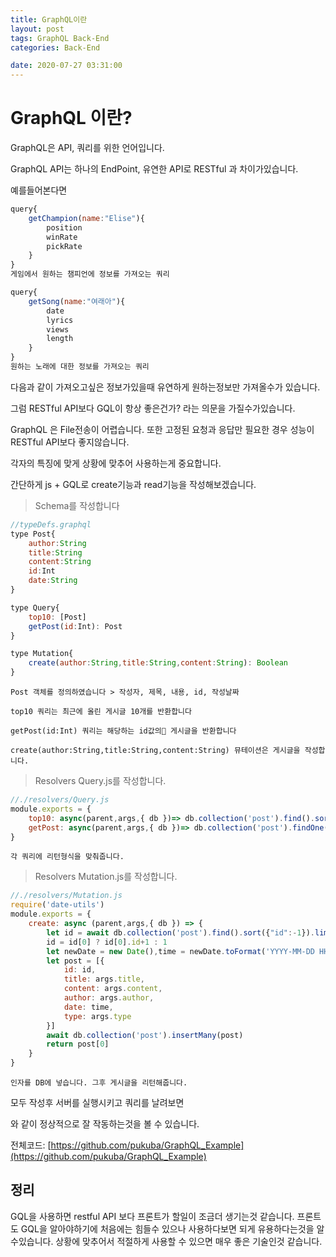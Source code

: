 ```yaml
---
title: GraphQL이란
layout: post
tags: GraphQL Back-End 
categories: Back-End

date: 2020-07-27 03:31:00
--- 
```


# GraphQL 이란?
GraphQL은 API, 쿼리를 위한 언어입니다. 

GraphQL API는 하나의 EndPoint, 유연한 API로 RESTful 과 차이가있습니다.

예를들어본다면

``` js
query{
    getChampion(name:"Elise"){
        position
        winRate
        pickRate
    }
}
게임에서 원하는 챔피언에 정보를 가져오는 쿼리

query{
    getSong(name:"여래아"){
        date
        lyrics
        views
        length
    }
}
원하는 노래에 대한 정보를 가져오는 쿼리
```

다음과 같이 가져오고싶은 정보가있을때 유연하게 원하는정보만 가져올수가 있습니다.

그럼 RESTful API보다 GQL이 항상 좋은건가? 라는 의문을 가질수가있습니다.

GraphQL 은 File전송이 어렵습니다. 또한 고정된 요청과 응답만 필요한 경우 성능이 RESTful API보다 좋지않습니다.

각자의 특징에 맞게 상황에 맞추어 사용하는게 중요합니다.

간단하게 js + GQL로 create기능과 read기능을 작성해보겠습니다.

>Schema를 작성합니다

``` js
//typeDefs.graphql
type Post{
    author:String
    title:String
    content:String
    id:Int
    date:String
}

type Query{
    top10: [Post]
    getPost(id:Int): Post
}

type Mutation{
    create(author:String,title:String,content:String): Boolean
}
```
`Post 객체를 정의하였습니다 > 작성자, 제목, 내용, id, 작성날짜`

`top10 쿼리는 최근에 올린 게시글 10개를 반환합니다`

`getPost(id:Int) 쿼리는 해당하는 id값의 게시글을 반환합니다`

`create(author:String,title:String,content:String) 뮤테이션은 게시글을 작성합니다.`

>Resolvers Query.js를 작성합니다.

``` js
//./resolvers/Query.js
module.exports = {
    top10: async(parent,args,{ db })=> db.collection('post').find().sort({"id":-1}).limit(10).toArray(),
    getPost: async(parent,args,{ db })=> db.collection('post').findOne({id:args.id}),
}
```
`각 쿼리에 리턴형식을 맞춰줍니다.`

>Resolvers Mutation.js를 작성합니다.

``` js
//./resolvers/Mutation.js
require('date-utils')
module.exports = {
    create: async (parent,args,{ db }) => {
        let id = await db.collection('post').find().sort({"id":-1}).limit(1).toArray()
        id = id[0] ? id[0].id+1 : 1
        let newDate = new Date(),time = newDate.toFormat('YYYY-MM-DD HH24:MI:SS')
        let post = [{
            id: id,
            title: args.title,
            content: args.content,
            author: args.author,
            date: time,
            type: args.type
        }]
        await db.collection('post').insertMany(post)
        return post[0]
    }
}
```
`인자를 DB에 넣습니다. 그후 게시글을 리턴해줍니다.`

모두 작성후 서버를 실행시키고 쿼리를 날려보면



와 같이 정상적으로 잘 작동하는것을 볼 수 있습니다.

전체코드: [https://github.com/pukuba/GraphQL_Example](https://github.com/pukuba/GraphQL_Example)

## 정리
GQL을 사용하면 restful API 보다 프론트가 할일이 조금더 생기는것 같습니다. 프론트도 GQL을 알아야하기에 처음에는 힘들수 있으나 사용하다보면 되게 유용하다는것을 알수있습니다. 상황에 맞추어서 적절하게 사용할 수 있으면 매우 좋은 기술인것 같습니다. 
